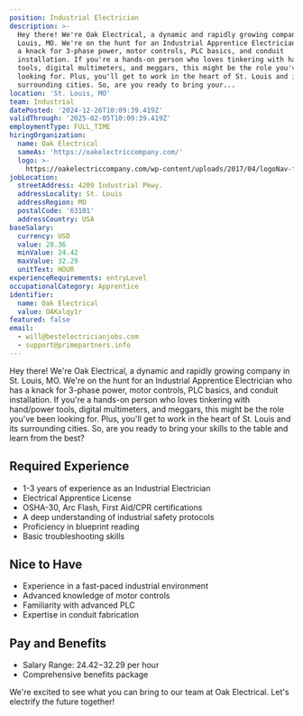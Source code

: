 ```yaml
---
position: Industrial Electrician
description: >-
  Hey there! We're Oak Electrical, a dynamic and rapidly growing company in St.
  Louis, MO. We're on the hunt for an Industrial Apprentice Electrician who has
  a knack for 3-phase power, motor controls, PLC basics, and conduit
  installation. If you're a hands-on person who loves tinkering with hand/power
  tools, digital multimeters, and meggars, this might be the role you've been
  looking for. Plus, you'll get to work in the heart of St. Louis and its
  surrounding cities. So, are you ready to bring your...
location: 'St. Louis, MO'
team: Industrial
datePosted: '2024-12-26T10:09:39.419Z'
validThrough: '2025-02-05T10:09:39.419Z'
employmentType: FULL_TIME
hiringOrganization:
  name: Oak Electrical
  sameAs: 'https://oakelectriccompany.com/'
  logo: >-
    https://oakelectriccompany.com/wp-content/uploads/2017/04/logoNav-for-web.png
jobLocation:
  streetAddress: 4209 Industrial Pkwy.
  addressLocality: St. Louis
  addressRegion: MO
  postalCode: '63101'
  addressCountry: USA
baseSalary:
  currency: USD
  value: 28.36
  minValue: 24.42
  maxValue: 32.29
  unitText: HOUR
experienceRequirements: entryLevel
occupationalCategory: Apprentice
identifier:
  name: Oak Electrical
  value: OAKxlqy1r
featured: false
email:
  - will@bestelectricianjobs.com
  - support@primepartners.info
---
```




Hey there! We're Oak Electrical, a dynamic and rapidly growing company in St. Louis, MO. We're on the hunt for an Industrial Apprentice Electrician who has a knack for 3-phase power, motor controls, PLC basics, and conduit installation. If you're a hands-on person who loves tinkering with hand/power tools, digital multimeters, and meggars, this might be the role you've been looking for. Plus, you'll get to work in the heart of St. Louis and its surrounding cities. So, are you ready to bring your skills to the table and learn from the best?

## Required Experience
- 1-3 years of experience as an Industrial Electrician
- Electrical Apprentice License
- OSHA-30, Arc Flash, First Aid/CPR certifications
- A deep understanding of industrial safety protocols
- Proficiency in blueprint reading
- Basic troubleshooting skills

## Nice to Have
- Experience in a fast-paced industrial environment
- Advanced knowledge of motor controls
- Familiarity with advanced PLC
- Expertise in conduit fabrication

## Pay and Benefits
- Salary Range: $24.42-$32.29 per hour
- Comprehensive benefits package

We're excited to see what you can bring to our team at Oak Electrical. Let's electrify the future together!
